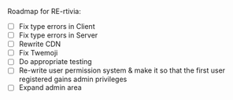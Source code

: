 Roadmap for RE-rtivia:

- [ ] Fix type errors in Client
- [ ] Fix type errors in Server
- [ ] Rewrite CDN
- [ ] Fix Twemoji
- [ ] Do appropriate testing
- [ ] Re-write user permission system & make it so that the first user registered gains admin privileges
- [ ] Expand admin area
